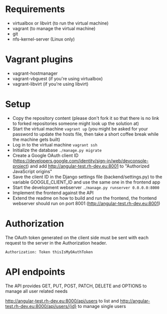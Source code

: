Requirements
============

* virtualbox or libvirt (to run the virtual machine)
* vagrant (to manage the virtual machine)
* git
* nfs-kernel-server (Linux only)

Vagrant plugins
===============

* vagrant-hostmanager
* vagrant-vbguest (if you're using virtualbox)
* vagrant-libvirt (if you're using libvirt)

Setup
=====

* Copy the repository content (please don't fork it so that there is no link to forked repositories someone might look up the solution at)
* Start the virtual machine ```vagrant up``` (you might be asked for your password to update the hosts file, then take a short coffee break while the machine gets built)
* Log in to the virtual machine ```vagrant ssh```
* Initialize the database ```./manage.py migrate```
* Create a Google OAuth client ID (https://developers.google.com/identity/sign-in/web/devconsole-project) and add http://angular-test.rh-dev.eu:8001 to "Authorized JavaScript origins"
* Save the client ID in the Django settings file (backend/settings.py) to the variable GOOGLE_CLIENT_ID and use the same one in the frontend app
* Start the development webserver ```./manage.py runserver 0.0.0.0:8000```
* Implement the frontend against the API
* Extend the readme on how to build and run the frontend, the frontend webserver should run on port 8001 (http://angular-test.rh-dev.eu:8001)

Authorization
=============

The OAuth token generated on the client side must be sent with each request to the server in the Authorization header.

```Authorization: Token thisIsMyOAuthToken```

API endpoints
=============

The API provides GET, PUT, POST, PATCH, DELETE and OPTIONS to manage all user related needs

http://angular-test.rh-dev.eu:8000/api/users to list and http://angular-test.rh-dev.eu:8000/api/users/{id} to manage single users